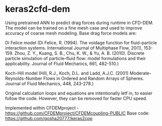 # keras2cfd-dem
Using pretrained ANN to predict drag forces during runtime in CFD-DEM. The model can be trained on a fine mesh case and used to improve accuracy of coarse mesh modeling.
Base drag force models are:

Di Felice model (Di Felice, R. (1994). The voidage function for fluid-particle interaction systems. International Journal of Multiphase Flow, 20(1), 153-159.
Zhou, Z. Y., Kuang, S. B., Chu, K. W., & Yu, A. B. (2010). Discrete particle simulation of particle–fluid flow: model formulations and their applicability. Journal of Fluid Mechanics, 661, 482-510.)

Koch-Hill model (Hill, R.J., Koch, D.L. and Ladd, A.J.C. (2001) Moderate-Reynolds-Number Flows in Ordered and Random Arrays of Spheres. Journal of Fluid Mechanics, 448, 243-278.)

Original calculation loops and equations are intentionally letf in, to easier follow the code. However, they can be removed for faster CPU speed.

Implemented within CFDEMproject - https://github.com/CFDEMproject/CFDEMcoupling-PUBLIC
Base code: https://github.com/gosha20777/keras2cpp
